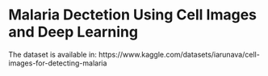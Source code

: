 # Malaria Dectetion Using Cell Images and Deep Learning
<p>The dataset is available in: https://www.kaggle.com/datasets/iarunava/cell-images-for-detecting-malaria</p>

